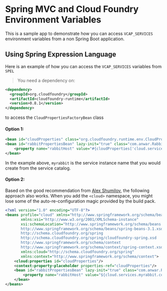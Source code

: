 # Spring MVC and Cloud Foundry Environment Variables

This is a sample app to demonstrate how you can access `VCAP_SERVICES` environment variables from a non Spring Boot application.

## Using Spring Expression Language

Here is an example of how you can access the `VCAP_SERVICES` variables from `SPEL`

> You need a dependency on:

```xml
<dependency>
  <groupId>org.cloudfoundry</groupId>
  <artifactId>cloudfoundry-runtime</artifactId>
  <version>0.8.1</version>
</dependency>
```


to access the `CloudPropertiesFactoryBean` class

#### Option 1:

```xml
<bean id="cloudProperties" class="org.cloudfoundry.runtime.env.CloudPropertiesFactoryBean"/>
<bean id="rabbitPropertiesBean" lazy-init="true" class="com.anwar.RabbitPropertiesBean">
    <property name="rabbitHost" value="#{cloudProperties['cloud.services.myrabbit.connection.hostname']}"/>
</bean>
```

In the example above, `myrabbit` is the service instance name that you would create from the service catalog.



#### Option 2:

Based on the good recommendation from [Alex Shumilov](https://github.com/poprygun), the following approach also works. When you add the `<cloud>` namespace, you might lose some of the auto-re-configuration magic provided by the build pack.

```xml
<?xml version="1.0" encoding="UTF-8"?>
<beans profile="cloud" xmlns="http://www.springframework.org/schema/beans"
       xmlns:xsi="http://www.w3.org/2001/XMLSchema-instance"
       xsi:schemaLocation="http://www.springframework.org/schema/beans
       http://www.springframework.org/schema/beans/spring-beans-3.1.xsd
       http://schema.cloudfoundry.org/spring
       http://schema.cloudfoundry.org/spring/cloudfoundry-spring.xsd
       http://www.springframework.org/schema/context
       http://www.springframework.org/schema/context/spring-context.xsd"
       xmlns:cloud="http://schema.cloudfoundry.org/spring"
       xmlns:context="http://www.springframework.org/schema/context">
    <cloud:properties id="cloudProperties"/>
    <context:property-placeholder properties-ref="cloudProperties"/>
    <bean id="rabbitPropertiesBean" lazy-init="true" class="com.anwar.RabbitPropertiesBean">
        <property name="rabbitHost" value="${cloud.services.myrabbit.connection.hostname}"/>
    </bean>
</beans>
```  
